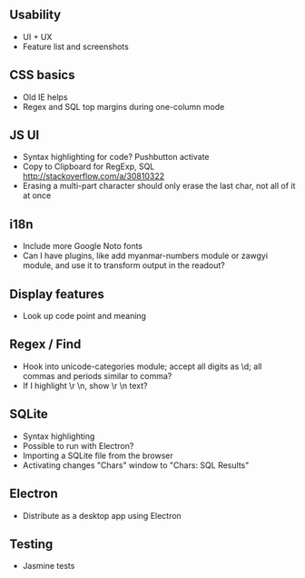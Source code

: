 ## Usability

- UI + UX
- Feature list and screenshots

## CSS basics

- Old IE helps
- Regex and SQL top margins during one-column mode

## JS UI

- Syntax highlighting for code? Pushbutton activate
- Copy to Clipboard for RegExp, SQL http://stackoverflow.com/a/30810322
- Erasing a multi-part character should only erase the last char, not all of it at once

## i18n

- Include more Google Noto fonts
- Can I have plugins, like add myanmar-numbers module or zawgyi module, and use it to transform output in the readout?

## Display features

- Look up code point and meaning

## Regex / Find

- Hook into unicode-categories module; accept all digits as \d; all commas and periods similar to comma?
- If I highlight \r \n, show \r \n text?

## SQLite

- Syntax highlighting
- Possible to run with Electron?
- Importing a SQLite file from the browser
- Activating changes "Chars" window to "Chars: SQL Results"

## Electron

- Distribute as a desktop app using Electron

## Testing

- Jasmine tests
